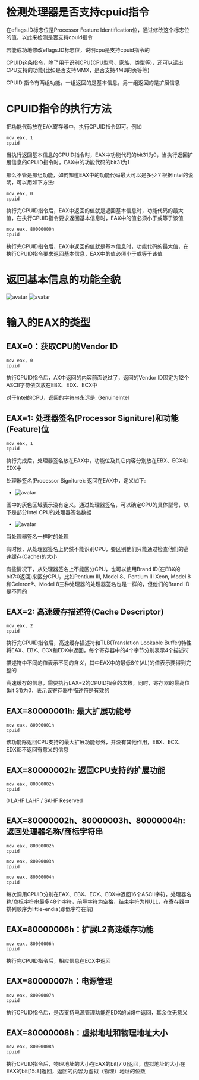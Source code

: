 # 检测处理器是否支持cpuid指令
在eflags.ID标志位是Processor Feature Identification位，通过修改这个标志位的值，以此来检测是否支持cpuid指令

若能成功地修改eflags.ID标志位，说明cpu是支持cpuid指令的

CPUID这条指令，除了用于识别CPU(CPU型号、家族、类型等)，还可以读出CPU支持的功能(比如是否支持MMX，是否支持4MB的页等等)

CPUID 指令有两组功能，一组返回的是基本信息，另一组返回的是扩展信息

# CPUID指令的执行方法
把功能代码放在EAX寄存器中，执行CPUID指令即可。例如
```
mov eax, 1
cpuid
```
当执行返回基本信息的CPUID指令时，EAX中功能代码的bit31为0，当执行返回扩展信息的CPUID指令时，EAX中的功能代码的bit31为1

那么不管是那组功能，如何知道EAX中的功能代码最大可以是多少？根据Intel的说明，可以用如下方法:
```
mov eax, 0
cpuid
```
执行完CPUID指令后，EAX中返回的值就是返回基本信息时，功能代码的最大值，在执行CPUID指令要求返回基本信息时，EAX中的值必须小于或等于该值

```
mov eax, 80000000h
cpuid
```
执行完CPUID指令后，EAX中返回的值就是基本信息时，功能代码的最大值，在执行CPUID指令要求返回基本信息，EAX中的值必须小于或等于该值

# 返回基本信息的功能全貌
![avatar](../images/cpuid_1.png)
![avatar](../images/cpuid_2.png)

# 输入的EAX的类型
## EAX=0：获取CPU的Vendor ID
```
mov eax, 0
cpuid
```
执行CPUID指令后，AX中返回的内容前面说过了，返回的Vendor ID固定为12个ASCII字符依次放在EBX、EDX、ECX中

对于Intel的CPU，返回的字符串永远是: GenuineIntel

## EAX=1: 处理器签名(Processor Signiture)和功能(Feature)位
```
mov eax, 1
cpuid
```
执行完成后，处理器签名放在EAX中，功能位及其它内容分别放在EBX、ECX和EDX中

处理器签名(Processor Signiture): 返回在EAX中，定义如下:
- ![avatar](../images/cpuid_3.png)

图中的灰色区域表示没有定义。通过处理器签名，可以确定CPU的具体型号，以下是部分Intel CPU的处理器签名数据
- ![avatar](../images/cpuid_4.png)

当处理器签名一样时的处理

有时候，从处理器签名上仍然不能识别CPU，要区别他们只能通过检查他们的高速缓存(Cache)的大小

有些情况下，从处理器签名上不能区分CPU，也可以使用Brand ID(在EBX的bit7:0返回)来区分CPU，比如Pentium III, Model 8、Pentium III Xeon, Model 8和Celeron®、Model 8三种处理器的处理器签名也是一样的，但他们的Brand ID是不同的

## EAX=2: 高速缓存描述符(Cache Descriptor)
```
mov eax, 2
cpuid
```
执行完CPUID指令后，高速缓存描述符和TLB(Translation Lookable Buffer)特性将EAX、EBX、ECX和EDX中返回，每个寄存器中的4个字节分别表示4个描述符

描述符中不同的值表示不同的含义，其中EAX中的最低8位(AL)的值表示要得到完整的

高速缓存的信息，需要执行EAX=2的CPUID指令的次数，同时，寄存器的最高位(bit 31)为0，表示该寄存器中描述符是有效的

## EAX=80000001h: 最大扩展功能号
```
mov eax, 80000001h
cpuid
```
该功能除返回CPU支持的最大扩展功能号外，并没有其他作用，EBX、ECX、EDX都不返回有意义的信息

## EAX=80000002h: 返回CPU支持的扩展功能
```
mov eax, 80000002h
cpuid
```
0 LAHF LAHF / SAHF
Reserved

## EAX=80000002h、80000003h、80000004h: 返回处理器名称/商标字符串
```
mov eax, 80000002h
cpuid

mov eax, 80000003h
cpuid

mov eax, 80000004h
cpuid
```
每次调用CPUID分别在EAX、EBX、ECX、EDX中返回16个ASCII字符，处理器名称/商标字符串最多48个字符，前导字符为空格，结束字符为NULL，在寄存器中排列顺序为little-endia(即低字符在前)

## EAX=80000006h：扩展L2高速缓存功能
```
mov eax, 80000006h
cpuid
```
执行完CPUID指令后，相应信息在ECX中返回

## EAX=80000007h：电源管理
```
mov eax, 80000007h
cpuid
```
执行CPUID指令后，是否支持电源管理功能在EDX的bit8中返回，其余位无意义

## EAX=80000008h：虚拟地址和物理地址大小
```
mov eax, 80000008h
cpuid
```
执行CPUID指令后，物理地址的大小在EAX的bit[7:0]返回，虚拟地址的大小在EAX的bit[15:8]返回，返回的内容为虚拟（物理）地址的位数